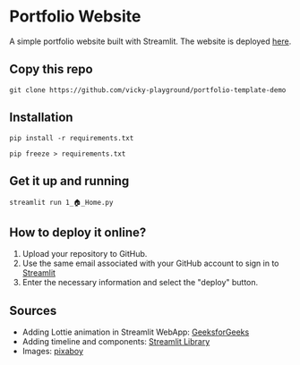 # Portfolio Website
A simple portfolio website built with Streamlit. The website is deployed [here](https://vicky-playground-portfolio-template-1--home-ehxx2f.streamlit.app/).

## Copy this repo
```
git clone https://github.com/vicky-playground/portfolio-template-demo
```
## Installation
```
pip install -r requirements.txt
```

```
pip freeze > requirements.txt
```

## Get it up and running
```
streamlit run 1_🏠_Home.py
```

## How to deploy it online?
1.  Upload your repository to GitHub. 
2. Use the same email associated with your GitHub account to sign in to [Streamlit](https://streamlit.io/)
3. Enter the necessary information and select the "deploy" button.

## Sources
* Adding Lottie animation in Streamlit WebApp: [GeeksforGeeks](https://www.geeksforgeeks.org/adding-lottie-animation-in-streamlit-webapp/)
* Adding timeline and components: [Streamlit Library](https://docs.streamlit.io/library)
* Images: [pixaboy](https://pixabay.com/)
